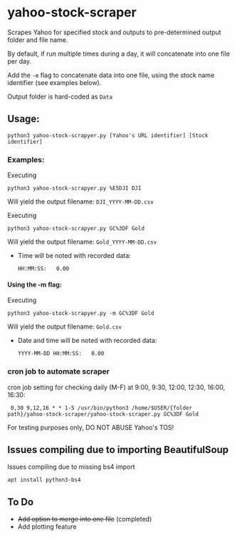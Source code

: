 # yahoo-stock-scraper
Scrapes Yahoo for specified stock and outputs to pre-determined output folder and file name.

By default, if run multiple times during a day, it will concatenate into one file per day.

Add the 
```-m``` 
flag to concatenate data into one file, using the stock name identifier (see examples below).

Output folder is hard-coded as 
```Data```


## Usage: 
    python3 yahoo-stock-scrapyer.py [Yahoo's URL identifier] [Stock identifier] 

### Examples: 
Executing 

    python3 yahoo-stock-scrapyer.py %E5DJI DJI
Will yield the output filename: 
```DJI_YYYY-MM-DD.csv```

Executing

    python3 yahoo-stock-scrapyer.py GC%3DF Gold

Will yield the output filename: 
```Gold_YYYY-MM-DD.csv```

* Time will be noted with recorded data: 

    ```HH:MM:SS:   0.00 ```

#### **Using the -m flag:**
Executing 

    python3 yahoo-stock-scrapyer.py -m GC%3DF Gold

Will yield the output filename: 
```Gold.csv```

* Date and time will be noted with recorded data: 

    ```YYYY-MM-DD HH:MM:SS:   0.00 ```


### cron job to automate scraper
cron job setting for checking daily (M-F) at 9:00, 9:30, 12:00, 12:30, 16:00, 16:30:
```
 0,30 9,12,16 * * 1-5 /usr/bin/python3 /home/$USER/{folder path}/yahoo-stock-scraper/yahoo-stock-scraper.py GC%3DF Gold 
```
For testing purposes only, DO NOT ABUSE Yahoo's TOS!

## Issues compiling due to importing BeautifulSoup

Issues compiling due to missing bs4 import

``` apt install python3-bs4 ```

## To Do

- ~~Add option to merge into one file~~ (completed)
- Add plotting feature
